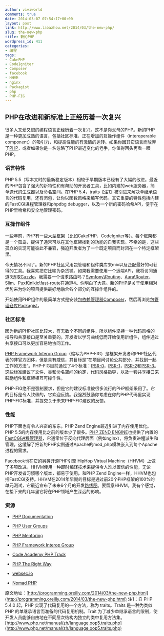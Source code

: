 ```yaml
---
author: viviworld
comments: true
date: 2014-03-07 07:54:17+00:00
layout: post
link: http://www.labazhou.net/2014/03/the-new-php/
slug: the-new-php
title: 新的PHP
wordpress_id: 411
categories:
- 编程
tags:
- CakePHP
- CodeIgniter
- Composer
- facebook
- HHVM
- nginx
- Packagist
- php
- PHP-FIG
---
```


## PHP在改进和新标准上正经历着一次复兴


很多人又爱又恨的编程语言正经历着一次复兴。这不是你父母的PHP。新的PHP是一种更加成熟的语言，包括社区标准、正在增加的互操作组件（interoperable component）的吸引力，和提高性能的有激情的运转。如果你因其它语言而放弃了[PHP](http://php.net/)，或者如果你是一名忽略了PHP最近变化的老手，你值得回头再看一眼PHP。


### 语言特性


PHP 5.5（写本文时的最新稳定版本）相较于早期版本已经有了大幅的改进。最近的PHP包含了强大的新特性和有帮助的开发者工具，比如内建的web服务器，简单迭代的生成器以及命名空间。在PHP 5.4，traits【注1】被引进来解决单继承语言的代码复用，还有闭包，让你以函数风格来编写代码。其它重要的特性包括内建的FastCGI进程管理器和phpdbg debugger，以及一个新的密码哈希API，便于在PHP里哈希和安全地管理密码。


### 互操作组件


一些年前，PHP有一些大型框架（比如CakePHP、CodeIgniter等）。每个框架都是一个孤岛，提供了通常可以在其他框架找到的功能的自我实现。不幸的是，这些孤立的实现可能彼此不兼容，强迫开发者为了一个既定项目而封闭在一个特定框架里。

今天情况不同了。新的PHP社区采用包管理和组件类库来mix以及匹配最好的可获得的工具。我喜欢把它比喻为杂货铺。如果我需要使用一个远端API，我将访问通道3选取[Guzzle](https://guzzle.readthedocs.org/en/latest/)。我需要一个请求路由吗？[Symfony\Routing](http://symfony.com/doc/current/components/routing/introduction.html)、[Aura\Router](https://github.com/auraphp/Aura.Router/tree/master)、[Slim](http://slimframework.com/)、[Pux](https://github.com/c9s/Pux)和[nikic\fast-route](http://nikic.github.io/2014/02/18/Fast-request-routing-using-regular-expressions.html)在通道4。你明白了大意。新的PHP是关于使用相对优势来为你的项目提供最好地融合各个部分的互操作组件的。

开始使用PHP组件的最简单方式是安装[包依赖管理器Composer](http://getcomposer.org/)，然后再浏览[包管理仓库Packagist](http://packagist.org/)。


### 社区标准


因为新的PHP社区比较大，有无数个不同的组件，所以组件坚持一种代码风格的指导和共享接口是至关重要的。开发者以学习曲线低而开始使用新组件，组件通过共享接口可以更加容易地协同工作。

[PHP Framework Interop Group](http://www.php-fig.org/)（缩写为PHP-FIG）是框架开发者和PHP社区代表的非官方团体，但是具有威信，其目标是“在项目间讨论公共部分，并找到一起工作的方法”。PHP-FIG目前通过了4个标准：[PSR-0](https://github.com/php-fig/fig-standards/blob/master/accepted/PSR-0.md)，[PSR-1](https://github.com/php-fig/fig-standards/blob/master/accepted/PSR-1-basic-coding-standard.md)，[PSR-2](https://github.com/php-fig/fig-standards/blob/master/accepted/PSR-2-coding-style-guide.md)和[PSR-3](https://github.com/php-fig/fig-standards/blob/master/accepted/PSR-3-logger-interface.md)。这些标准建议了文件、类和命名空间的约定，代码风格指导，以及一套共享接口来鼓励组件和框架相互可操作性。

PHP-FIG绝不是强制要求，但是它的建议标准被很多流行的PHP框架采用了。它的目标是令人钦佩的，它欢迎反馈。我强烈鼓励你考虑在你的PHP代码里实现PHP-FIG标准，并提交关于未来PHP-FIG建议的反馈。


### 性能


PHP下面也有令人兴奋的东东。PHP Zend Engine最近引进了内存使用优化。PHP 5.5的内存使用比之前的版本少了很多。[PHP ZEND ENGINE](http://us1.php.net/manual/en/internals2.php)也提供了内置的[FastCGI进程管理器](http://www.php.net/manual/install.fpm.php)，它通常位于反向代理后面（例如nginx），将负责进程派生和管理。这缓解了把新的PHP实例通过Apache的mod_php模块嵌入到每个Apache进程的需求。

Facebook也在它的另类开源PHP引擎 HipHop Virtual Machine（HHVM）上做了多项改进。HHVM使用一种即时编译技术来提供令人难以置信的性能，无论PHP开发者习惯哪个版本，都易于使用。和PHP Zend Engine一样，HHVM也包括FastCGI支持。HHVM在2014年早期的目标是通过前20个PHP框架的100%的单元测试，它最近宣布了未来6个月的开发[路线图](http://www.hhvm.com/blog/3743/hhvm-the-next-six-months)。要留意HHVM。我有个感觉，在接下来的几年里它将在PHP领域产生深远的影响。


### 资源





	
  * [PHP Documentation](http://php.net/docs.php)

	
  * [PHP User Groups](http://php.ug/)

	
  * [PHP Mentoring](http://phpmentoring.org/)

	
  * [PHP Framework Interop Group](http://www.php-fig.org/)

	
  * [Code Academy PHP Track](http://www.codecademy.com/tracks/php)

	
  * [PHP The Right Way](http://phptherightway.com/)

	
  * [websec.io](http://websec.io/)

	
  * [Nomad PHP](http://nomadphp.com/)


原文地址：[http://programming.oreilly.com/2014/03/the-new-php.html](http://programming.oreilly.com/2014/03/the-new-php.html)
注1：自 PHP 5.4.0 起，PHP 实现了代码复用的一个方法，称为 traits。Traits 是一种为类似 PHP 的单继承语言而准备的代码复用机制。Trait 为了减少单继承语言的限制，使开发人员能够自由地在不同层次结构内独立的类中复用方法集。 [http://www.php.net/manual/zh/language.oop5.traits.php](http://www.php.net/manual/zh/language.oop5.traits.php)
